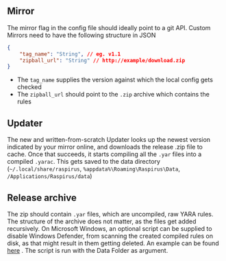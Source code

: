 ## Mirror
The mirror flag in the config file should ideally point to a git API. Custom Mirrors need to have the following structure in JSON
```json
{
	"tag_name": "String", // eg. v1.1
	"zipball_url": "String" // http://example/download.zip
}
```
- The `tag_name` supplies the version against which the local config gets checked
- The `zipball_url` should point to the `.zip` archive which contains the rules
## Updater
The new and written-from-scratch Updater looks up the newest version indicated by your mirror online, and downloads the release .zip file to cache. Once that succeeds, it starts compiling all the `.yar` files into a compiled `.yarac`. This gets saved to the data directory (`~/.local/share/raspirus`, `%appdata%\Roaming\Raspirus\Data`, `/Applications/Raspirus/data`)
## Release archive
The zip should contain `.yar` files, which are uncompiled, raw YARA rules. The structure of the archive does not matter, as the files get added recursively. On Microsoft Windows, an optional script can be supplied to disable Windows Defender, from scanning the created compiled rules on disk, as that might result in them getting deleted. An example can be found [here](https://github.com/Raspirus/yara-rules/blob/main/scripts/windows.ps1) . The script is run with the Data Folder as argument.
